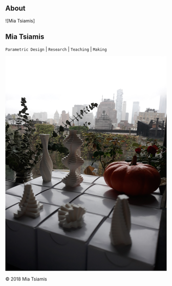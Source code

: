## About

![Mia Tsiamis]
## Mia Tsiamis  
`Parametric Design` | `Research` | `Teaching` | `Making`  

![Forms_1](/2019/20191003_090212.jpg)
  


© 2018 Mia Tsiamis
